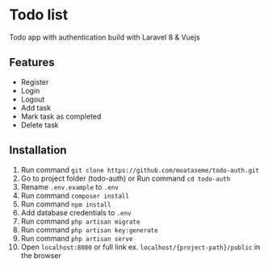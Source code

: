 # Todo list
Todo app with authentication build with Laravel 8 & Vuejs

## Features
- Register
- Login
- Logout
- Add task
- Mark task as completed
- Delete task

## Installation

1. Run command `git clone https://github.com/moataseme/todo-auth.git`
2. Go to project folder (todo-auth) or Run command `cd todo-auth`
3. Rename `.env.example` to `.env`
4. Run command `composer install`
5. Run command `npm install`
6. Add database credentials to `.env`
7. Run command `php artisan migrate`
8. Run command `php artisan key:generate`
9. Run command `php artisan serve`
10. Open `localhost:8080` or full link ex. `localhost/{project-path}/public` in the browser
